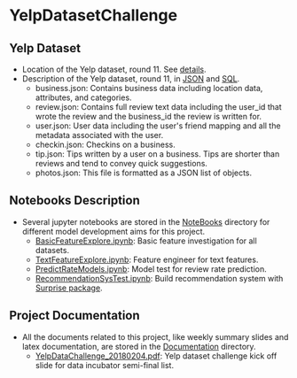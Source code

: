 # YelpDatasetChallenge
## Yelp Dataset
- Location of the Yelp dataset, round 11. See [details](https://www.yelp.com/dataset). <br />
- Description of the Yelp dataset, round 11, in [JSON](https://www.yelp.com/dataset/documentation/json) and [SQL](https://www.yelp.com/dataset/documentation/sql). <br />
  - business.json: Contains business data including location data, attributes, and categories. <br />
  - review.json: Contains full review text data including the user_id that wrote the review and the business_id the review is written for. <br />
  - user.json: User data including the user's friend mapping and all the metadata associated with the user. <br />
  - checkin.json: Checkins on a business. <br />
  - tip.json: Tips written by a user on a business. Tips are shorter than reviews and tend to convey quick suggestions. <br />
  - photos.json: This file is formatted as a JSON list of objects. <br />

## Notebooks Description
- Several jupyter notebooks are stored in the [NoteBooks](https://github.com/weihuacern/YelpDatasetChallenge/tree/master/NoteBooks) directory for different model development aims for this project. <br />
  - [BasicFeatureExplore.ipynb](https://github.com/weihuacern/YelpDatasetChallenge/blob/master/NoteBooks/BasicFeatureExplore.ipynb): Basic feature investigation for all datasets. <br />
  - [TextFeatureExplore.ipynb](https://github.com/weihuacern/YelpDatasetChallenge/blob/master/NoteBooks/TextFeatureExplore.ipynb): Feature engineer for text features. <br />
  - [PredictRateModels.ipynb](https://github.com/weihuacern/YelpDatasetChallenge/blob/master/NoteBooks/PredictRateModels.ipynb): Model test for review rate prediction. <br />
  - [RecommendationSysTest.ipynb](https://github.com/weihuacern/YelpDatasetChallenge/blob/master/NoteBooks/RecommendationSysTest.ipynb): Build recommendation system with [Surprise package](http://surpriselib.com/). <br />

## Project Documentation
- All the documents related to this project, like weekly summary slides and latex documentation, are stored in the [Documentation](https://github.com/weihuacern/YelpDatasetChallenge/tree/master/Documentation) directory. <br />
  - [YelpDataChallenge_20180204.pdf](https://github.com/weihuacern/YelpDatasetChallenge/blob/master/Documentation/YelpDataChallenge_20180204.pdf): Yelp dataset challenge kick off slide for data incubator semi-final list. <br />
